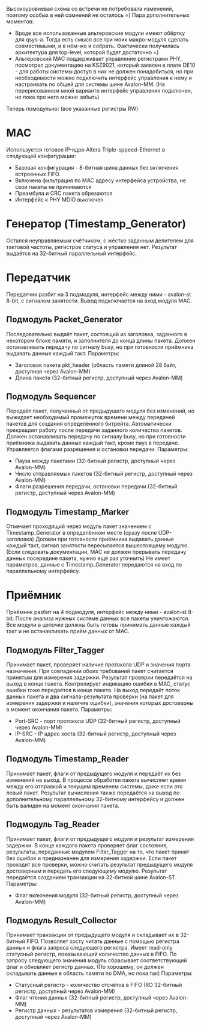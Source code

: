 Высокоуровневая схема со встречи не потребовала изменений, поэтому особых в ней сомнений не осталось =)
Пара дополнительных моментов:
* Вроде все использованные альтеровские модули имеют обёртку для qsys-а. Тогда есть смысл все три моих макро-модуля сделать совместимыми, и в нём-же и собрать. Фактически получилась архитектура для top-level, которой будет достаточно =)
* Альтеровский MAC поддерживает управление регистрами PHY, посмотрел документацию на KSZ9021, который заявлен в плате DE10 - для работы системы доступ в них не должен понадобиться, но при необходимости можно подключить интерфейс управления к нему и настраивать по общей для системы шине Avalon-MM. (На перерисованном мной варианте интерфейс управления подключен, но пока про него можно забыть)


Теперь помодульно: (все указанные регистры RW)

MAC
===
Используется готовое IP-ядро Altera Triple-sppeed-Ethernet в следующей конфигурации:
* Базовая конфигурация - 8-битная шина данных без включения встроенных FIFO.
* Включена фильтрация по MAC адресу интерфейса устройства, не свои пакеты не принимаются
* Преамбула и CRC пакета обрезаются
* Интерфейс к PHY MDIO выключен



Генератор (Timestamp_Generator)
===============================
Остался неуправляемым счётчиком, с жёстко заданным делителем для тактовой частоты, регистров статуса и управления нет. Результат выдаётся на 32-битный параллельный интерфейс.



Передатчик
==========

Передатчик разбит на 3 подмодуля, интерфейс между ними - avalon-st 8-bit, с сигналом занятости. Выход подключается на вход модуля MAC.

Подмодуль Packet_Generator
--------------------------

Последовательно выдаёт пакет, состоящий из заголовка, заданного в некотором блоке памяти, и заполнителя до конца длины пакета.
Должен останавливать передачу по сигналу busy, но при готовности приёмника выдавать данные каждый такт.
Параметры:
* Заголовок пакета pkt_header (область памяти длиной 28 байт, доступная через Avalon-MM)
* Длина пакета (32-битный регистр, доступный через Avalon-MM)

Подмодуль Sequencer
-------------------

Передаёт пакет, полученный от предыдущего модуля без изменений, но выжидает необходимый промежуток времени между передачей пакетов для создания определённого битрейта. Автоматически прекращает работу после передачи заданного количества пакетов.
Должен останавливать передачу по сигналу busy, но при готовности приёмника выдавать данные каждый такт, кроме пауз в передаче.
Управляется флагами разрешения и остановки передачи.
Параметры:
* Пауза между пакетами (32-битный регистр, доступный через Avalon-MM)
* Число отправляемых пакетов (32-битный регистр, доступный через Avalon-MM)
* Флаги разрешения передачи, остановки передачи (32-битный регистр, доступный через Avalon-MM)

Подмодуль Timestamp_Marker
--------------------------

Отмечает проходящий через модуль пакет значением с Timestamp_Generator в определённом месте (сразу после UDP-заголовка)
Должен при готовности приёмника выдавать данные каждый такт, сигнал занятости пересылается вышестоящему модулю. (Если следовать документации, MAC не должен прерывать передачу данных посередине пакета, нужно ещё раз уточнить)
Не имеет параметров, данные с Timestamp_Generator передаются на вход по параллельному интерфейсу.



Приёмник
========

Приёмник разбит на 4 подмодуля, интерфейс между ними - avalon-st 8-bit. После анализа нужных системе данных все пакеты уничтожаются.
Все модули в цепочке должны быть готовы принимать данные каждый такт и не останавливать приём данных от MAC.

Подмодуль Filter_Tagger
-----------------------

Принимает пакет, проверяет наличие протокола UDP и значения порта назначения. При совпадении обоих требований пакет считается принятым для измерения задержки. Результат проверки передаётся на выход в конце пакета.
Контролирует индикацию ошибки в MAC, статус ошибки тоже передаётся в конце пакета.
На выход передаёт поток данных пакета и два сигнала-результата проверки (на пакет для измерения задержки и наличие ошибки), значения которых достоверны в момент окончания пакета.
Параметры:
* Port-SRC - порт протокола UDP (32-битный регистр, доступный через Avalon-MM)
* IP-SRC - IP адрес хоста (32-битный регистр, доступный через Avalon-MM)

Подмодуль Timestamp_Reader
--------------------------

Принимает пакет, флаги от предыдущего модуля и передаёт их без изменений на выход.
В процессе обработки пакета вычисляет время между его отправкой и текущим временем системы, даже если это левый пакет.
Результат вычисления также передаётся на выход по дополнительному параллельному 32-битному интерфейсу и должен быть валиден на момент окончания пакета.

Подмодуль Tag_Reader
--------------------

Принимает пакет, флаги от предыдущего модуля и результат измерения задержки.
В конце каждого пакета проверяет флаг состояния, результаты, переданные модулем Filter_Tagger на то, что пакет принят без ошибок и предназначен для измерения задержки.
Если пакет проходит все проверки, можно считать результат предыдущего модуля достоверным и передать его следующему модулю.
Результат передаётся созданием транзакции на 32-битной шине Avalon-ST.
Параметры:
* Флаг включения модуля (32-битный регистр, доступный через Avalon-MM)

Подмодуль Result_Collector
--------------------------

Принимает транзакции от предыдущего модуля и складывает их в 32-битный FIFO. Позволяет хосту читать данные с помощью регистра данных и флага запроса следующего регистра. Имеет read-only статусный регистр, показывающий количество данных в FIFO.
По запросу следующего значения модуль сбрасывает соответствующий флаг и обновляет регистр данных.
(По хорошему, он должен складывать данные в область памяти по DMA, но пока так)
Параметры:
* Статусный регистр - количество отсчётов в FIFO (RO 32-битный регистр, доступный через Avalon-MM)
* Флаг чтения данных (32-битный регистр, доступный через Avalon-MM)
* Регистр данных - результатов измерения (32-битный регистр, доступный через Avalon-MM)
